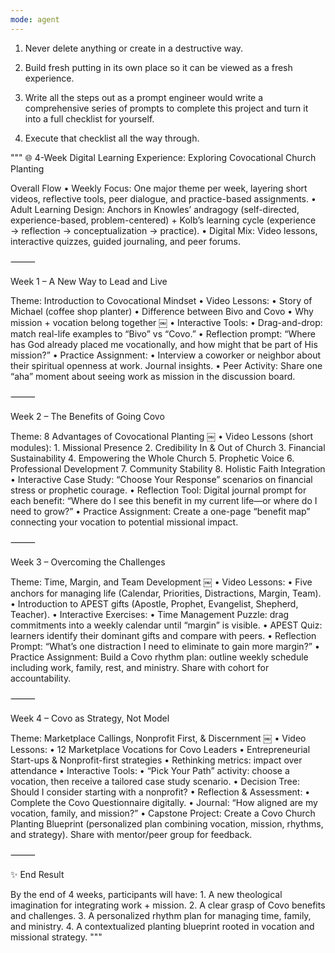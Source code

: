```yaml
---
mode: agent
---
```


1. Never delete anything or create in a destructive way.

2. Build fresh putting in its own place so it can be viewed as a fresh experience.

3. Write all the steps out as a prompt engineer would write a comprehensive series of prompts to complete this project and turn it into a full checklist for yourself.

4. Execute that checklist all the way through.

"""
🌐 4-Week Digital Learning Experience: Exploring Covocational Church Planting

Overall Flow
• Weekly Focus: One major theme per week, layering short videos, reflective tools, peer dialogue, and practice-based assignments.
• Adult Learning Design: Anchors in Knowles’ andragogy (self-directed, experience-based, problem-centered) + Kolb’s learning cycle (experience → reflection → conceptualization → practice).
• Digital Mix: Video lessons, interactive quizzes, guided journaling, and peer forums.

⸻

Week 1 – A New Way to Lead and Live

Theme: Introduction to Covocational Mindset
• Video Lessons:
• Story of Michael (coffee shop planter)
• Difference between Bivo and Covo
• Why mission + vocation belong together ￼
• Interactive Tools:
• Drag-and-drop: match real-life examples to “Bivo” vs “Covo.”
• Reflection prompt: “Where has God already placed me vocationally, and how might that be part of His mission?”
• Practice Assignment:
• Interview a coworker or neighbor about their spiritual openness at work. Journal insights.
• Peer Activity: Share one “aha” moment about seeing work as mission in the discussion board.

⸻

Week 2 – The Benefits of Going Covo

Theme: 8 Advantages of Covocational Planting ￼
• Video Lessons (short modules): 1. Missional Presence 2. Credibility In & Out of Church 3. Financial Sustainability 4. Empowering the Whole Church 5. Prophetic Voice 6. Professional Development 7. Community Stability 8. Holistic Faith Integration
• Interactive Case Study: “Choose Your Response” scenarios on financial stress or prophetic courage.
• Reflection Tool: Digital journal prompt for each benefit: “Where do I see this benefit in my current life—or where do I need to grow?”
• Practice Assignment: Create a one-page “benefit map” connecting your vocation to potential missional impact.

⸻

Week 3 – Overcoming the Challenges

Theme: Time, Margin, and Team Development ￼
• Video Lessons:
• Five anchors for managing life (Calendar, Priorities, Distractions, Margin, Team).
• Introduction to APEST gifts (Apostle, Prophet, Evangelist, Shepherd, Teacher).
• Interactive Exercises:
• Time Management Puzzle: drag commitments into a weekly calendar until “margin” is visible.
• APEST Quiz: learners identify their dominant gifts and compare with peers.
• Reflection Prompt: “What’s one distraction I need to eliminate to gain more margin?”
• Practice Assignment: Build a Covo rhythm plan: outline weekly schedule including work, family, rest, and ministry. Share with cohort for accountability.

⸻

Week 4 – Covo as Strategy, Not Model

Theme: Marketplace Callings, Nonprofit First, & Discernment ￼
• Video Lessons:
• 12 Marketplace Vocations for Covo Leaders
• Entrepreneurial Start-ups & Nonprofit-first strategies
• Rethinking metrics: impact over attendance
• Interactive Tools:
• “Pick Your Path” activity: choose a vocation, then receive a tailored case study scenario.
• Decision Tree: Should I consider starting with a nonprofit?
• Reflection & Assessment:
• Complete the Covo Questionnaire digitally.
• Journal: “How aligned are my vocation, family, and mission?”
• Capstone Project: Create a Covo Church Planting Blueprint (personalized plan combining vocation, mission, rhythms, and strategy). Share with mentor/peer group for feedback.

⸻

✨ End Result

By the end of 4 weeks, participants will have: 1. A new theological imagination for integrating work + mission. 2. A clear grasp of Covo benefits and challenges. 3. A personalized rhythm plan for managing time, family, and ministry. 4. A contextualized planting blueprint rooted in vocation and missional strategy.
"""
